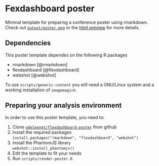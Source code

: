 # Fexdashboard poster

Minimal template for preparing a conference poster using rmarkdown.
Check out
[`output/poster.png`](https://github.com/odeleongt/flexdashboard-poster/blob/develop/output/poster.png)
or the [html preview](https://odeleongt.github.io/flexdashboard-poster/)
for more details.



## Dependencies

This poster template dependes on the following R packages

- rmarkdown [@rmarkdown]
- flexdashboard [@flexdashboard]
- webshot [@webshot]

To use `scripts/generic-content` you will need a GNU/Linux system
and a working installation of `imagemagick`.



## Preparing your analysis environment

In order to use this poster template, you need to:

1. Clone [`odeleongt/flexdashboard-poster`](https://github.com/odeleongt/flexdashboard-poster)
  from github
1. Install the required packages  
  `install.packages("rmarkdown", "flexdashboard", "webshot")`
1. Install the PhantomJS library  
  `webshot::install_phantomjs()`
1. Edit the template to fit your needs
1. Run `scripts/render-poster.R`
